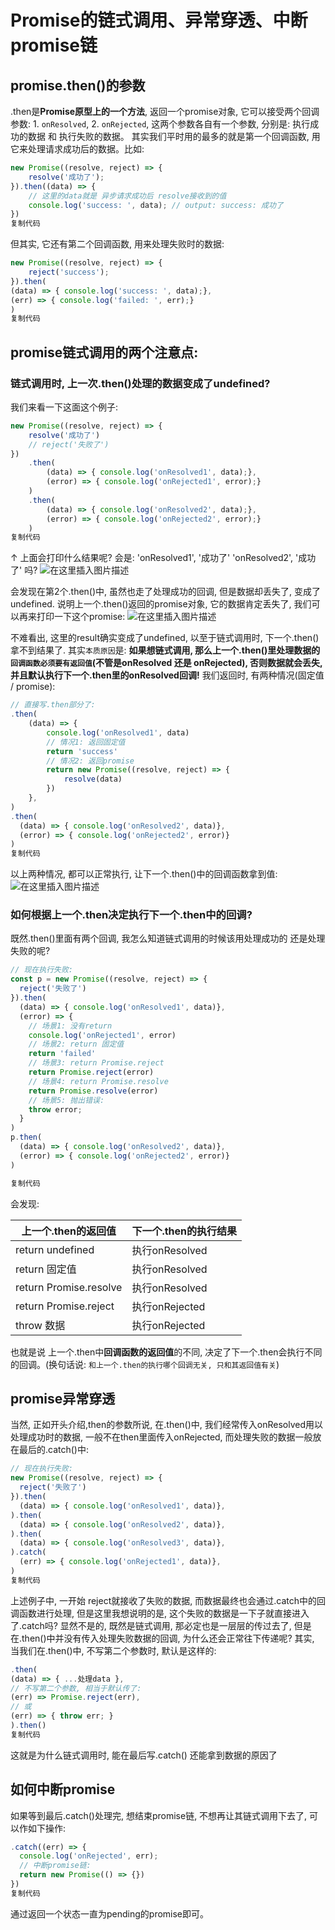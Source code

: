 # Promise的链式调用、异常穿透、中断promise链

## promise.then()的参数

.then是**Promise原型上的一个方法**, 返回一个promise对象, 它可以接受两个回调参数: 1. `onResolved`, 2. `onRejected`, 这两个参数各自有一个参数, 分别是: 执行成功的数据 和 执行失败的数据。 其实我们平时用的最多的就是第一个回调函数, 用它来处理请求成功后的数据。比如:

```js
new Promise((resolve, reject) => {
	resolve('成功了');
}).then((data) => {
	// 这里的data就是 异步请求成功后 resolve接收到的值
	console.log('success: ', data); // output: success: 成功了
})
复制代码
```

但其实, 它还有第二个回调函数, 用来处理失败时的数据:

```js
new Promise((resolve, reject) => {
	reject('success');
}).then(
(data) => {	console.log('success: ', data);},
(err) => { console.log('failed: ', err);}
)
复制代码
```

## promise链式调用的两个注意点:

### 链式调用时, 上一次.then()处理的数据变成了undefined?

我们来看一下这面这个例子:

```js
new Promise((resolve, reject) => {
	resolve('成功了')
	// reject('失败了')
})
	.then(
		(data) => { console.log('onResolved1', data);},
		(error) => { console.log('onRejected1', error);}
	)
	.then(
		(data) => { console.log('onResolved2', data);},
		(error) => { console.log('onRejected2', error);}
	)
复制代码
```

↑ 上面会打印什么结果呢? 会是: 'onResolved1', '成功了' 'onResolved2', '成功了' 吗? ![在这里插入图片描述](https://p3-juejin.byteimg.com/tos-cn-i-k3u1fbpfcp/86b2f9f5e872427e93c13e2aba97ecbe~tplv-k3u1fbpfcp-watermark.awebp)

会发现在第2个.then()中, 虽然也走了处理成功的回调, 但是数据却丢失了, 变成了undefined. 说明上一个.then()返回的promise对象, 它的数据肯定丢失了, 我们可以再来打印一下这个promise: ![在这里插入图片描述](https://p3-juejin.byteimg.com/tos-cn-i-k3u1fbpfcp/18b791a9edc44851a9f839ea5634a58b~tplv-k3u1fbpfcp-watermark.awebp)

不难看出, 这里的result确实变成了undefined, 以至于链式调用时, 下一个.then()拿不到结果了. 其实`本质原因`是: **如果想链式调用, 那么上一个.then()里处理数据的`回调函数必须要有返回值`(不管是onResolved 还是 onRejected), 否则数据就会丢失, 并且默认执行下一个.then里的onResolved回调!** 我们返回时, 有两种情况(固定值 / promise):

```js
// 直接写.then部分了:
.then(
	(data) => {
		console.log('onResolved1', data)
		// 情况1: 返回固定值
		return 'success'
		// 情况2: 返回promise
		return new Promise((resolve, reject) => {
			resolve(data)
		})
	},
)
.then(
  (data) => { console.log('onResolved2', data)},
  (error) => { console.log('onRejected2', error)}
)
复制代码
```

以上两种情况, 都可以正常执行, 让下一个.then()中的回调函数拿到值: ![在这里插入图片描述](https://p3-juejin.byteimg.com/tos-cn-i-k3u1fbpfcp/7e8b51746c574061a64a3e91b4c3ebdf~tplv-k3u1fbpfcp-watermark.awebp)

### 如何根据上一个.then决定执行下一个.then中的回调?

既然.then()里面有两个回调, 我怎么知道链式调用的时候该用处理成功的 还是处理失败的呢?

```js
// 现在执行失败:
const p = new Promise((resolve, reject) => {
  reject('失败了')
}).then(
  (data) => { console.log('onResolved1', data)},
  (error) => {
  	// 场景1: 没有return
    console.log('onRejected1', error)
    // 场景2: return 固定值
    return 'failed'
    // 场景3: return Promise.reject
    return Promise.reject(error)
    // 场景4: return Promise.resolve
    return Promise.resolve(error)
    // 场景5: 抛出错误:
    throw error;
  }
)
p.then(
  (data) => { console.log('onResolved2', data)},
  (error) => { console.log('onRejected2', error)}
)

复制代码
```

会发现:

| 上一个.then的返回值    | 下一个.then的执行结果 |
| ---------------------- | --------------------- |
| return undefined       | 执行onResolved        |
| return 固定值          | 执行onResolved        |
| return Promise.resolve | 执行onResolved        |
| return Promise.reject  | 执行onRejected        |
| throw 数据             | 执行onRejected        |

也就是说 上一个.then中**回调函数的返回值**的不同, 决定了下一个.then会执行不同的回调。(换句话说: `和上一个.then的执行哪个回调无关, 只和其返回值有关`)

## promise异常穿透

当然, 正如开头介绍,then的参数所说, 在.then()中, 我们经常传入onResolved用以处理成功时的数据, 一般不在then里面传入onRejected, 而处理失败的数据一般放在最后的.catch()中:

```js
// 现在执行失败:
new Promise((resolve, reject) => {
  reject('失败了')
}).then(
  (data) => { console.log('onResolved1', data)},
).then(
  (data) => { console.log('onResolved2', data)},
).then(
  (data) => { console.log('onResolved3', data)},
).catch(
  (err) => { console.log('onRejected1', data)},
)
复制代码
```

上述例子中, 一开始 reject就接收了失败的数据, 而数据最终也会通过.catch中的回调函数进行处理, 但是这里我想说明的是, 这个失败的数据是一下子就直接进入了.catch吗? 显然不是的, 既然是链式调用, 那必定也是一层层的传过去了, 但是在.then()中并没有传入处理失败数据的回调, 为什么还会正常往下传递呢? 其实, 当我们在.then()中, 不写第二个参数时, 默认是这样的:

```js
.then(
(data) => { ...处理data },
// 不写第二个参数, 相当于默认传了:
(err) => Promise.reject(err), 
// 或
(err) => { throw err; }
).then()
复制代码
```

这就是为什么链式调用时, 能在最后写.catch() 还能拿到数据的原因了

## 如何中断promise

如果等到最后.catch()处理完, 想结束promise链, 不想再让其链式调用下去了, 可以作如下操作:

```js
.catch((err) => {
  console.log('onRejected', err);
  // 中断promise链:
  return new Promise(() => {})
})
复制代码
```

通过返回一个状态一直为pending的promise即可。